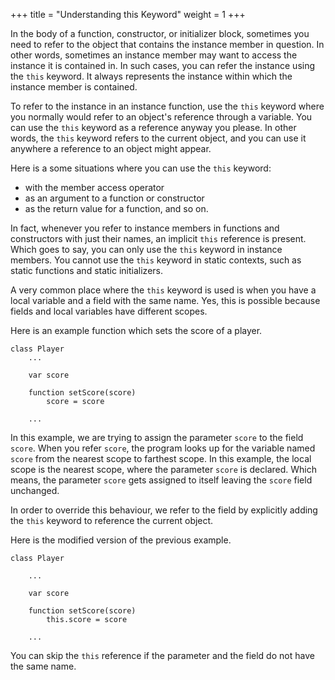 +++
title = "Understanding this Keyword"
weight = 1
+++

In the body of a function, constructor, or initializer block, sometimes you need
to refer to the object that contains the instance member in question.
In other words, sometimes an instance member may want to access the instance
it is contained in. In such cases, you can refer the instance using the `this`
keyword. It always represents the instance within which the instance member is
contained.

To refer to the instance in an instance function, use the `this` keyword where
you normally would refer to an object's reference through a variable. You can use
the `this` keyword as a reference anyway you please. In other words, the
`this` keyword refers to the current object, and you can use it anywhere a
reference to an object might appear.

Here is a some situations where you can use the `this` keyword:  
 * with the member access operator  
 * as an argument to a function or constructor  
 * as the return value for a function, and so on.

In fact, whenever you refer to instance members in functions and constructors
with just their names, an implicit `this` reference is present. Which goes to say,
you can only use the `this` keyword in instance members. You cannot use the
`this` keyword in static contexts, such as static functions and static initializers.

A very common place where the `this` keyword is used is when you have a
local variable and a field with the same name. Yes, this is possible
because fields and local variables have different scopes.

Here is an example function which sets the score of a player.
```
class Player
    ...

    var score

    function setScore(score)
        score = score

    ...
```

In this example, we are trying to assign the parameter `score` to the field
`score`. When you refer `score`, the program looks up for the variable named
`score` from the nearest scope to farthest scope. In this example, the local
scope is the nearest scope, where the parameter `score` is declared. Which means,
the parameter `score` gets assigned to itself leaving the `score` field unchanged.

In order to override this behaviour, we refer to the field by explicitly adding
the `this` keyword to reference the current object.

Here is the modified version of the previous example.

```
class Player

    ...

    var score

    function setScore(score)
        this.score = score

    ...
```

You can skip the `this` reference if the parameter and the field do not have
the same name.